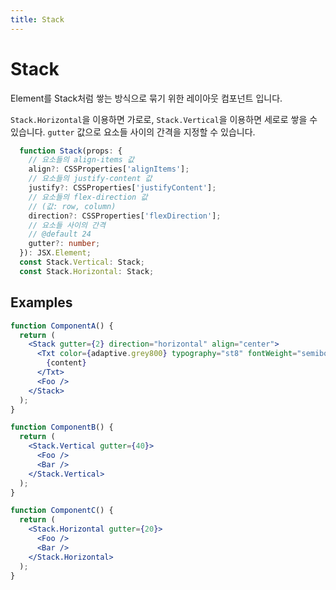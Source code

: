 ```yaml
---
title: Stack
---
```


# Stack

Element를 Stack처럼 쌓는 방식으로 묶기 위한 레이아웃 컴포넌트 입니다.

`Stack.Horizontal`을 이용하면 가로로,
`Stack.Vertical`을 이용하면 세로로 쌓을 수 있습니다.
`gutter` 값으로 요소들 사이의 간격을 지정할 수 있습니다.

```ts
  function Stack(props: {
    // 요소들의 align-items 값
    align?: CSSProperties['alignItems'];
    // 요소들의 justify-content 값
    justify?: CSSProperties['justifyContent'];
    // 요소들의 flex-direction 값
    // (값: row, column)
    direction?: CSSProperties['flexDirection'];
    // 요소들 사이의 간격
    // @default 24
    gutter?: number;
  }): JSX.Element;
  const Stack.Vertical: Stack;
  const Stack.Horizontal: Stack;
```

## Examples

```jsx
function ComponentA() {
  return (
    <Stack gutter={2} direction="horizontal" align="center">
      <Txt color={adaptive.grey800} typography="st8" fontWeight="semibold" textAlign="center">
        {content}
      </Txt>
      <Foo />
    </Stack>
  );
}

function ComponentB() {
  return (
    <Stack.Vertical gutter={40}>
      <Foo />
      <Bar />
    </Stack.Vertical>
  );
}

function ComponentC() {
  return (
    <Stack.Horizontal gutter={20}>
      <Foo />
      <Bar />
    </Stack.Horizontal>
  );
}
```
